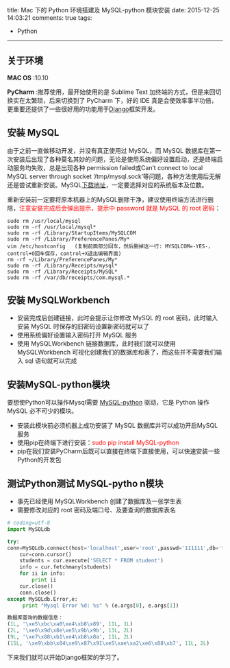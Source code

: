 title: Mac 下的 Python 环境搭建及 MySQL-python 模块安装
date: 2015-12-25 14:03:21
comments: true
tags:
- Python
---

## 关于环境
**MAC OS** :10.10

**PyCharm** :推荐使用，最开始使用的是 Sublime Text 加终端的方式，但是来回切换实在太繁琐，后来切换到了 PyCharm 下，好的 IDE 真是会使效率事半功倍，更重要还提供了一些很好用的功能用于[Django](https://www.djangoproject.com/)框架开发。

## 安装 MySQL
由于之前一直做移动开发，并没有真正使用过 MySQL，而 MySQL 数据库在第一次安装后出现了各种莫名其妙的问题，无论是使用系统偏好设置启动，还是终端启动服务均失败，总是出现各种 <a name="fenced-code-block">permission failed或Can’t connect to local MySQL server through socket ‘/tmp/mysql.sock’</a>等问题，各种方法使用后无解还是尝试重新安装。MySQL[下载地址](http://dev.mysql.com/downloads/mysql/)，一定要选择对应的系统版本及位数。

重新安装前一定要将原本机器上的MySQL删除干净，建议使用终端方法进行删除，<font color=red>注意安装完成后会弹出提示，提示中 password 就是 MySQL 的 root 密码</font>：


<!-- more -->

```
sudo rm /usr/local/mysql
sudo rm -rf /usr/local/mysql*
sudo rm -rf /Library/StartupItems/MySQLCOM
sudo rm -rf /Library/PreferencePanes/My*
vim /etc/hostconfig   (复制前面部分回车，然后删掉这一行: MYSQLCOM=-YES-，control+O回车保存，control+X退出编辑界面)  
rm -rf ~/Library/PreferencePanes/My*
sudo rm -rf /Library/Receipts/mysql*
sudo rm -rf /Library/Receipts/MySQL*
sudo rm -rf /var/db/receipts/com.mysql.*
```


## 安装 MySQLWorkbench
* 安装完成后创建链接，此时会提示让你修改 MySQL 的 root 密码，此时输入安装 MySQL 时保存的旧密码设置新密码就可以了
* 使用系统偏好设置输入密码打开 MySQL 服务
* 使用 MySQLWorkbench 链接数据库，此时我们就可以使用 MySQLWorkbench 可视化创建我们的数据库和表了，而这些并不需要我们输入 sql 语句就可以完成

## 安装MySQL-python模块
要想使Python可以操作Mysql需要 [MySQL-python](https://pypi.python.org/pypi/MySQL-python/) 驱动，它是 Python 操作 MySQL 必不可少的模块。

* 安装此模块前必须机器上成功安装了 MySQL 数据库并可以成功开启MySQL服务
* 使用pip在终端下进行安装：<font color=red>sudo pip install MySQL-python</font>
* pip在我们安装PyCharm后既可以直接在终端下直接使用，可以快速安装一些Python的开发包

## 测试Python测试 MySQL-pytho n模块
* 事先已经使用 MySQLWorkbench 创建了数据库及一张学生表
* 需要修改对应的 root 密码及端口号、及要查询的数据库表名

```python
# coding=utf-8
import MySQLdb

try:
conn=MySQLdb.connect(host='localhost',user='root',passwd='111111',db='test',port=3306)
    cur=conn.cursor()
    students = cur.execute('SELECT * FROM student')
    info = cur.fetchmany(students)
    for ii in info:
        print ii
    cur.close()
    conn.close()
except MySQLdb.Error,e:
     print "Mysql Error %d: %s" % (e.args[0], e.args[1])

数据库查询的数据信息：
(1L, '\xe5\xbc\xa0\xe4\xb8\x89', 11L, 1L)
(2L, '\xe6\x9d\x8e\xe5\x9b\x9b', 13L, 2L)
(9L, '\xe7\x88\xb1\xe4\xb8\x8a', 11L, 2L)
(15L, '\xe9\xbb\x84\xe9\x87\x91\xe5\xae\xa2\xe6\x88\xb7', 11L, 2L)
```

下来我们就可以开始Django框架的学习了。


